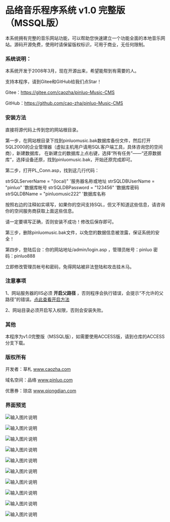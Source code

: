 ﻿# 品络音乐程序系统 v1.0 完整版（MSSQL版）

本系统拥有完整的音乐网站功能，可以帮助您快速建立一个功能全面的本地音乐网站。源码开源免费，使用时请保留版权标识，可用于商业，无任何限制。

### 系统说明：

本系统开发于2008年3月，现在开源出来，希望能帮到有需要的人。

支持本程序，请到Gitee和GitHub给我们点Star！

Gitee：https://gitee.com/caozha/pinluo-Music-CMS

GitHub：https://github.com/cao-zha/pinluo-Music-CMS

### 安装方法

直接将源代码上传到您的网站根目录。

第一步，在网站根目录下找到pinluomusic.bak数据库备份文件，然后打开SQL2000的企业管理器（虚拟主机用户请用SQL客户端工具，具体咨询您的空间商），新建数据库，
在新建立的数据库上点右键，选择“所有任务”——“还原数据库”，选择设备还原，找到pinluomusic.bak，开始还原完成即可。

第二步，打开PL_Conn.asp，找到这几行代码：

strSQLServerName = "(local)"               	'服务器名称或地址
strSQLDBUserName = "pinluo"                 '数据库帐号
strSQLDBPassword = "123456"               	'数据库密码
strSQLDBName = "pinluomusic222"                '数据库名称

按照右边的注释如实填写，如果你的空间支持SQL，但又不知道这些信息，请咨询你的空间服务商获取上面这些信息。

请一定要填写正确，否则安装不成功！修改后保存即可。

第三步，删除pinluomusic.bak文件，以免您的数据信息被泄露，保证系统的安全！

第四步，登陆后台：你的网站地址/admin/login.asp ，管理员帐号：pinluo 密码：pinluo888

立即修改管理员帐号和密码，免得网站被非法登陆和攻击挂木马。

### 注意事项

1、网站服务器的IIS必须 **开启父路径** ，否则程序会执行错误，会提示“不允许的父路径”的错误。[点此查看开启方法](https://my.oschina.net/dengzhenhua/blog/3295146)

2、网站目录必须开启写入权限，否则会安装失败。

### 其他

本程序为v1.0完整版（MSSQL版），如需要使用ACCESS版，请到仓库的ACCESS分支下载。

### 版权所有

开发者：草札 www.caozha.com

域名空间：品络 www.pinluo.com

优惠券：琼店 www.qiongdian.com



### 界面预览
![输入图片说明](https://images.gitee.com/uploads/images/2020/0424/212214_ad44b7f9_7397417.png "首页.png")

![输入图片说明](https://images.gitee.com/uploads/images/2020/0424/212228_c222cb25_7397417.png "首页2.png")

![输入图片说明](https://images.gitee.com/uploads/images/2020/0424/212246_d60de705_7397417.png "专辑页.png")

![输入图片说明](https://images.gitee.com/uploads/images/2020/0424/212259_83ecf103_7397417.png "歌手列表页.png")

![输入图片说明](https://images.gitee.com/uploads/images/2020/0424/212307_4d55e154_7397417.png "播放页.png")

![输入图片说明](https://images.gitee.com/uploads/images/2020/0424/212318_23191d69_7397417.png "后台首页.png")

![输入图片说明](https://images.gitee.com/uploads/images/2020/0424/212332_2df4cfc3_7397417.png "专辑管理.png")

![输入图片说明](https://images.gitee.com/uploads/images/2020/0424/212342_13491494_7397417.png "歌曲管理.png")

![输入图片说明](https://images.gitee.com/uploads/images/2020/0424/212354_93973969_7397417.png "会员管理.png")

![输入图片说明](https://images.gitee.com/uploads/images/2020/0424/212408_bff7feb8_7397417.png "评论管理.png")

